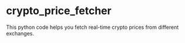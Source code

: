 # crypto_price_fetcher

This python code helps you fetch real-time crypto prices from different exchanges.
